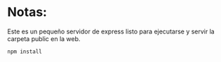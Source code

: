# Notas:

Este es un pequeño servidor de express listo para ejecutarse y servir la carpeta public en la web.



```
npm install
```